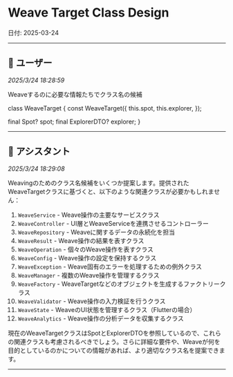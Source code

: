 # Weave Target Class Design

日付: 2025-03-24

---

## 👤 ユーザー
*2025/3/24 18:28:59*

Weaveするのに必要な情報たちでクラス名の候補

class WeaveTarget {
  const WeaveTarget({
    this.spot,
    this.explorer,
  });

  final Spot? spot;
  final ExplorerDTO? explorer;
}

---

## 🤖 アシスタント
*2025/3/24 18:29:08*

Weavingのためのクラス名候補をいくつか提案します。提供されたWeaveTargetクラスに基づくと、以下のような関連クラスが必要かもしれません：

1. `WeaveService` - Weave操作の主要なサービスクラス
2. `WeaveController` - UI層とWeaveServiceを連携させるコントローラー
3. `WeaveRepository` - Weaveに関するデータの永続化を担当
4. `WeaveResult` - Weave操作の結果を表すクラス
5. `WeaveOperation` - 個々のWeave操作を表すクラス
6. `WeaveConfig` - Weave操作の設定を保持するクラス
7. `WeaveException` - Weave固有のエラーを処理するための例外クラス
8. `WeaveManager` - 複数のWeave操作を管理するクラス
9. `WeaveFactory` - WeaveTargetなどのオブジェクトを生成するファクトリークラス
10. `WeaveValidator` - Weave操作の入力検証を行うクラス
11. `WeaveState` - WeaveのUI状態を管理するクラス（Flutterの場合）
12. `WeaveAnalytics` - Weave操作の分析データを収集するクラス

現在のWeaveTargetクラスはSpotとExplorerDTOを参照しているので、これらの関連クラスも考慮されるべきでしょう。さらに詳細な要件や、Weaveが何を目的としているのかについての情報があれば、より適切なクラス名を提案できます。

---

